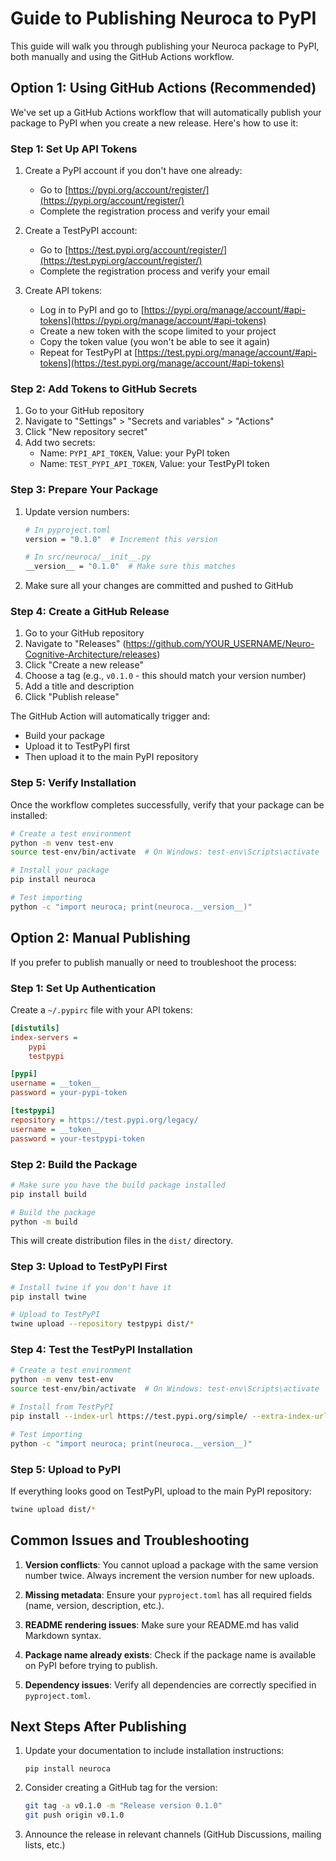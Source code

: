 # Guide to Publishing Neuroca to PyPI

This guide will walk you through publishing your Neuroca package to PyPI, both manually and using the GitHub Actions workflow.

## Option 1: Using GitHub Actions (Recommended)

We've set up a GitHub Actions workflow that will automatically publish your package to PyPI when you create a new release. Here's how to use it:

### Step 1: Set Up API Tokens

1. Create a PyPI account if you don't have one already:
   - Go to [https://pypi.org/account/register/](https://pypi.org/account/register/)
   - Complete the registration process and verify your email

2. Create a TestPyPI account:
   - Go to [https://test.pypi.org/account/register/](https://test.pypi.org/account/register/)
   - Complete the registration process and verify your email

3. Create API tokens:
   - Log in to PyPI and go to [https://pypi.org/manage/account/#api-tokens](https://pypi.org/manage/account/#api-tokens)
   - Create a new token with the scope limited to your project
   - Copy the token value (you won't be able to see it again)
   - Repeat for TestPyPI at [https://test.pypi.org/manage/account/#api-tokens](https://test.pypi.org/manage/account/#api-tokens)

### Step 2: Add Tokens to GitHub Secrets

1. Go to your GitHub repository
2. Navigate to "Settings" > "Secrets and variables" > "Actions"
3. Click "New repository secret"
4. Add two secrets:
   - Name: `PYPI_API_TOKEN`, Value: your PyPI token
   - Name: `TEST_PYPI_API_TOKEN`, Value: your TestPyPI token

### Step 3: Prepare Your Package

1. Update version numbers:
   ```bash
   # In pyproject.toml
   version = "0.1.0"  # Increment this version

   # In src/neuroca/__init__.py
   __version__ = "0.1.0"  # Make sure this matches
   ```

2. Make sure all your changes are committed and pushed to GitHub

### Step 4: Create a GitHub Release

1. Go to your GitHub repository
2. Navigate to "Releases" (https://github.com/YOUR_USERNAME/Neuro-Cognitive-Architecture/releases)
3. Click "Create a new release"
4. Choose a tag (e.g., `v0.1.0` - this should match your version number)
5. Add a title and description
6. Click "Publish release"

The GitHub Action will automatically trigger and:
- Build your package
- Upload it to TestPyPI first
- Then upload it to the main PyPI repository

### Step 5: Verify Installation

Once the workflow completes successfully, verify that your package can be installed:

```bash
# Create a test environment
python -m venv test-env
source test-env/bin/activate  # On Windows: test-env\Scripts\activate

# Install your package
pip install neuroca

# Test importing
python -c "import neuroca; print(neuroca.__version__)"
```

## Option 2: Manual Publishing

If you prefer to publish manually or need to troubleshoot the process:

### Step 1: Set Up Authentication

Create a `~/.pypirc` file with your API tokens:

```ini
[distutils]
index-servers =
    pypi
    testpypi

[pypi]
username = __token__
password = your-pypi-token

[testpypi]
repository = https://test.pypi.org/legacy/
username = __token__
password = your-testpypi-token
```

### Step 2: Build the Package

```bash
# Make sure you have the build package installed
pip install build

# Build the package
python -m build
```

This will create distribution files in the `dist/` directory.

### Step 3: Upload to TestPyPI First

```bash
# Install twine if you don't have it
pip install twine

# Upload to TestPyPI
twine upload --repository testpypi dist/*
```

### Step 4: Test the TestPyPI Installation

```bash
# Create a test environment
python -m venv test-env
source test-env/bin/activate  # On Windows: test-env\Scripts\activate

# Install from TestPyPI
pip install --index-url https://test.pypi.org/simple/ --extra-index-url https://pypi.org/simple/ neuroca

# Test importing
python -c "import neuroca; print(neuroca.__version__)"
```

### Step 5: Upload to PyPI

If everything looks good on TestPyPI, upload to the main PyPI repository:

```bash
twine upload dist/*
```

## Common Issues and Troubleshooting

1. **Version conflicts**: You cannot upload a package with the same version number twice. Always increment the version number for new uploads.

2. **Missing metadata**: Ensure your `pyproject.toml` has all required fields (name, version, description, etc.).

3. **README rendering issues**: Make sure your README.md has valid Markdown syntax.

4. **Package name already exists**: Check if the package name is available on PyPI before trying to publish.

5. **Dependency issues**: Verify all dependencies are correctly specified in `pyproject.toml`.

## Next Steps After Publishing

1. Update your documentation to include installation instructions:
   ```
   pip install neuroca
   ```

2. Consider creating a GitHub tag for the version:
   ```bash
   git tag -a v0.1.0 -m "Release version 0.1.0"
   git push origin v0.1.0
   ```

3. Announce the release in relevant channels (GitHub Discussions, mailing lists, etc.)

